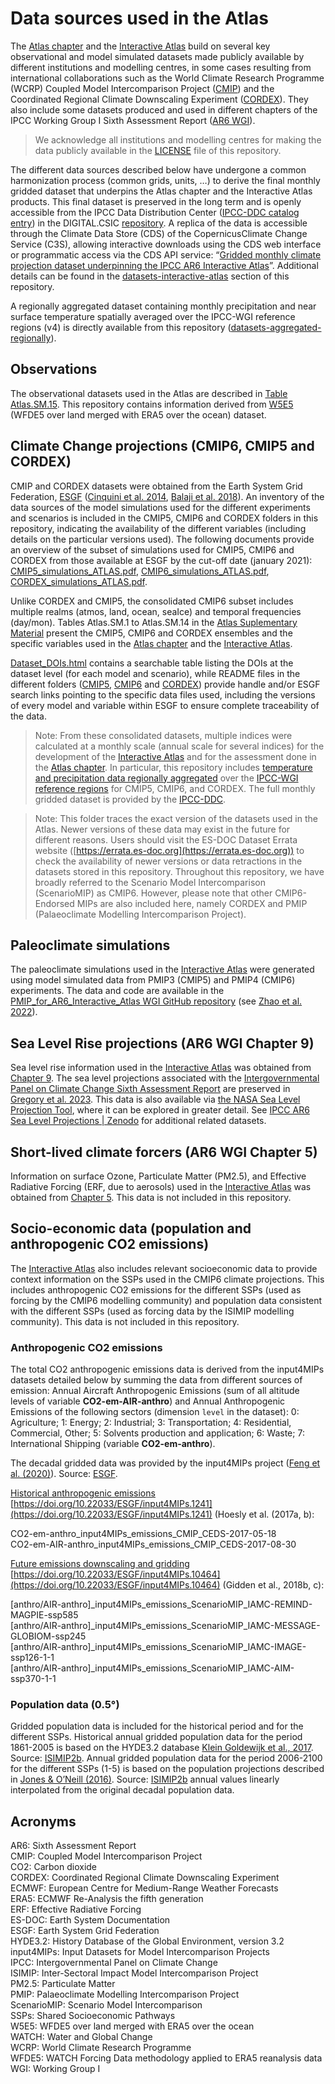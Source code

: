 # Data sources used in the Atlas

The [Atlas chapter](https://www.ipcc.ch/report/ar6/wg1/chapter/atlas) and the [Interactive Atlas](https://interactive-atlas.ipcc.ch) build on several key observational and model simulated datasets made publicly available by different institutions and modelling centres, in some cases resulting from international collaborations such as the World Climate Research Programme (WCRP) Coupled Model Intercomparison Project ([CMIP](https://www.wcrp-climate.org/wgcm-cmip)) and the Coordinated Regional Climate Downscaling Experiment ([CORDEX](https://cordex.org)). They also include some datasets produced and used in different chapters of the IPCC Working Group I Sixth Assessment Report ([AR6 WGI](https://www.ipcc.ch/report/ar6/wg1/)).

> We acknowledge all institutions and modelling centres for making the data publicly available in the [LICENSE](../LICENSE.md) file of this repository. 

The different data sources described below have undergone a common harmonization process (common grids, units, …) to derive the final monthly gridded dataset that underpins the Atlas chapter and the Interactive Atlas products. This final dataset is preserved in the long term and is openly accessible from the IPCC Data Distribution Center ([IPCC-DDC catalog entry](https://ipcc-browser.ipcc-data.org/browser/dataset/6171/0)) in the DIGITAL.CSIC [repository](https://digital.csic.es/handle/10261/280324). A replica of the data is accessible through the Climate Data Store (CDS) of the CopernicusClimate Change Service (C3S), allowing interactive downloads using the CDS web interface or programmatic access via the CDS API service: “[Gridded monthly climate projection dataset underpinning the IPCC AR6 Interactive Atlas](https://doi.org/10.24381/cds.5292a2b0)”. Additional details can be found in the [datasets-interactive-atlas](/datasets-interactive-atlas) section of this repository.

A regionally aggregated dataset containing monthly precipitation and near surface temperature spatially averaged over the IPCC-WGI reference regions (v4) is directly available from this repository ([datasets-aggregated-regionally](/datasets-aggregated-regionally)). 

## Observations

The observational datasets used in the Atlas are described in [Table Atlas.SM.15](https://www.ipcc.ch/report/ar6/wg1/downloads/report/IPCC_AR6_WGI_Atlas_SM.pdf). This repository contains information derived from [W5E5](https://doi.org/10.5880/pik.2019.023) (WFDE5 over land merged with ERA5 over the ocean) dataset.

## Climate Change projections (CMIP6, CMIP5 and CORDEX)

CMIP and CORDEX datasets were obtained from the Earth System Grid Federation, [ESGF](https://esgf-data.dkrz.de/projects/esgf-dkrz/) ([Cinquini et al. 2014](https://doi.org/10.1016/j.future.2013.07.002), [Balaji et al. 2018](https://doi.org/10.5194/gmd-11-3659-2018)). An inventory of the data sources of the model simulations used for the different experiments and scenarios is included in the CMIP5, CMIP6 and CORDEX folders in this repository, indicating the availability of the different variables (including details on the particular versions used). The following documents provide an overview of the subset of simulations used for CMIP5, CMIP6 and CORDEX from those available at ESGF by the cut-off date (january 2021): [CMIP5_simulations_ATLAS.pdf](CMIP5_simulations_ATLAS.pdf), [CMIP6_simulations_ATLAS.pdf](CMIP6_simulations_ATLAS.pdf), [CORDEX_simulations_ATLAS.pdf](CORDEX_simulations_ATLAS.pdf). 

Unlike CORDEX and CMIP5, the consolidated CMIP6 subset includes multiple realms (atmos, land, ocean, seaIce) and temporal frequencies (day/mon). Tables Atlas.SM.1 to Atlas.SM.14 in the [Atlas Suplementary Material](https://www.ipcc.ch/report/ar6/wg1/downloads/report/IPCC_AR6_WGI_Atlas_SM.pdf) present the CMIP5, CMIP6 and CORDEX ensembles and the specific variables used in the [Atlas chapter](https://www.ipcc.ch/report/ar6/wg1/chapter/atlas) and the [Interactive Atlas](http://interactive-atlas.ipcc.ch).

[Dataset_DOIs.html](https://raw.githack.com/IPCC-WG1/Atlas/devel/data-sources/Dataset_DOIs.html) contains a searchable table listing the DOIs at the dataset level (for each model and scenario), while README files in the different folders ([CMIP5](CMIP5), [CMIP6](CMIP6) and [CORDEX](CORDEX)) provide handle and/or ESGF search links pointing to the specific data files used, including the versions of every model and variable within ESGF to ensure complete traceability of the data. 

> Note: From these consolidated datasets, multiple indices were calculated at a monthly scale (annual scale for several indices) for the development of the [Interactive Atlas](http://interactive-atlas.ipcc.ch) and for the assessment done in the [Atlas chapter](https://www.ipcc.ch/report/ar6/wg1/chapter/atlas/). In particular, this repository includes [temperature and precipitation data regionally aggregated](../datasets-aggregated-regionally) over the [IPCC-WGI reference regions](../reference-regions) for CMIP5, CMIP6, and CORDEX. The full monthly gridded dataset is provided by the [IPCC-DDC](https://www.ipcc-data.org).

> Note: This folder traces the exact version of the datasets used in the Atlas. Newer versions of these data may exist in the future for different reasons. Users should visit the ES-DOC Dataset Errata website ([https://errata.es-doc.org](https://errata.es-doc.org)) to check the availability of newer versions or data retractions in the datasets stored in this repository.
Throughout this repository, we have broadly referred to the Scenario Model Intercomparison (ScenarioMIP) as CMIP6. However, please note that other CMIP6-Endorsed MIPs are also included here, namely CORDEX and PMIP (Palaeoclimate Modelling Intercomparison Project).

## Paleoclimate simulations

The paleoclimate simulations used in the [Interactive Atlas](http://interactive-atlas.ipcc.ch) were generated using model simulated data from PMIP3 (CMIP5) and PMIP4 (CMIP6) experiments. The data and code are available in the [PMIP_for_AR6_Interactive_Atlas WGI GitHub repository](https://github.com/IPCC-WG1/PMIP_for_AR6_Interactive_Atlas) (see [Zhao et al. 2022](https://doi.org/10.5194/gmd-2021-290)).

## Sea Level Rise projections (AR6 WGI Chapter 9)

Sea level rise information used in the [Interactive Atlas](http://interactive-atlas.ipcc.ch) was obtained from [Chapter 9](https://www.ipcc.ch/report/ar6/wg1/chapter/chapter-9/). The sea level projections associated with the [Intergovernmental Panel on Climate Change Sixth Assessment Report](https://doi.org/10.26050/WDCC/AR6.IPCC-DDC_AR6_Sup_SLP) are preserved in [Gregory et al. 2023](https://www.wdc-climate.de/ui/entry?acronym=IPCC-DDC_AR6_Sup_SLPr). This data is also available via [the NASA Sea Level Projection Tool](https://sealevel.nasa.gov/ipcc-ar6-sea-level-projection-tool), where it can be explored in greater detail. See [IPCC AR6 Sea Level Projections | Zenodo](https://zenodo.org/communities/ipcc-ar6-sea-level-projections) for additional related datasets.

## Short-lived climate forcers (AR6 WGI Chapter 5)

Information on surface Ozone, Particulate Matter (PM2.5), and Effective Radiative Forcing (ERF, due to aerosols) used in the [Interactive Atlas](http://interactive-atlas.ipcc.ch) was obtained from [Chapter 5](https://www.ipcc.ch/report/ar6/wg1/chapter/chapter-5/). This data is not included in this repository.

## Socio-economic data (population and anthropogenic CO2 emissions)

The [Interactive Atlas](http://interactive-atlas.ipcc.ch) also includes relevant socioeconomic data to provide context information on the SSPs used in the CMIP6 climate projections. This includes anthropogenic CO2 emissions for the different SSPs (used as forcing by the CMIP6 modelling community) and population data consistent with the different SSPs (used as forcing data by the ISIMIP modelling community). This data is not included in this repository.

### Anthropogenic CO2 emissions

The total CO2 anthropogenic emissions data is derived from the input4MIPs datasets detailed below by summing the data from different sources of emission: Annual Aircraft Anthropogenic Emissions (sum of all altitude levels of variable **CO2-em-AIR-anthro**) and Annual Anthropogenic Emissions of the following sectors (dimension `level` in the dataset): 0: Agriculture; 1: Energy; 2: Industrial; 3: Transportation; 4: Residential, Commercial, Other; 5: Solvents production and application; 6: Waste; 7: International Shipping (variable **CO2-em-anthro**).

The decadal gridded data was provided by the input4MIPs project ([Feng et al. (2020)](https://doi.org/10.5194/gmd-13-461-2020)). Source: [ESGF](https://esgf-node.llnl.gov/search/input4mips/). 

<ins>Historical anthropogenic emissions</ins> [https://doi.org/10.22033/ESGF/input4MIPs.1241](https://doi.org/10.22033/ESGF/input4MIPs.1241) (Hoesly et al. (2017a, b):

CO2-em-anthro_input4MIPs_emissions_CMIP_CEDS-2017-05-18\
CO2-em-AIR-anthro_input4MIPs_emissions_CMIP_CEDS-2017-08-30

<ins>Future emissions downscaling and gridding</ins> [https://doi.org/10.22033/ESGF/input4MIPs.10464](https://doi.org/10.22033/ESGF/input4MIPs.10464) (Gidden et al., 2018b, c):

[anthro/AIR-anthro]_input4MIPs_emissions_ScenarioMIP_IAMC-REMIND-MAGPIE-ssp585\
[anthro/AIR-anthro]_input4MIPs_emissions_ScenarioMIP_IAMC-MESSAGE-GLOBIOM-ssp245\
[anthro/AIR-anthro]_input4MIPs_emissions_ScenarioMIP_IAMC-IMAGE-ssp126-1-1\
[anthro/AIR-anthro]_input4MIPs_emissions_ScenarioMIP_IAMC-AIM-ssp370-1-1

### Population data (0.5°)

Gridded population data is included for the historical period and for the different SSPs. Historical annual gridded population data for the period 1861-2005 is based on the HYDE3.2 database [Klein Goldewijk et al., 2017](https://doi.org/10.5194/essd-9-927-2017). Source: [ISIMIP2b](https://www.isimip.org/gettingstarted/details/31/). Annual gridded population data for the period 2006-2100 for the different SSPs (1-5) is based on the population projections described in [Jones & O’Neill (2016)](http://doi.org/10.1088/1748-9326/11/8/084003). Source: [ISIMIP2b](https://www.isimip.org/gettingstarted/details/62/) annual values linearly interpolated from the original decadal population data.

## Acronyms 

AR6: Sixth Assessment Report \
CMIP: Coupled Model Intercomparison Project \
CO2: Carbon dioxide \
CORDEX: Coordinated Regional Climate Downscaling Experiment \
ECMWF: European Centre for Medium-Range Weather Forecasts \
ERA5: ECMWF Re-Analysis the fifth generation \
ERF: Effective Radiative Forcing \
ES-DOC: Earth System Documentation \
ESGF: Earth System Grid Federation \
HYDE3.2: History Database of the Global Environment, version 3.2 \
input4MIPs: Input Datasets for Model Intercomparison Projects \
IPCC: Intergovernmental Panel on Climate Change \
ISIMIP:  Inter-Sectoral Impact Model Intercomparison Project \
PM2.5: Particulate Matter \
PMIP: Palaeoclimate Modelling Intercomparison Project \
ScenarioMIP: Scenario Model Intercomparison \
SSPs: Shared Socioeconomic Pathways \
W5E5: WFDE5 over land merged with ERA5 over the ocean \
WATCH: Water and Global Change \
WCRP: World Climate Research Programme \
WFDE5: WATCH Forcing Data methodology applied to ERA5 reanalysis data \
WGI: Working Group I 
